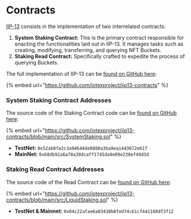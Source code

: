 # Contracts

[IIP-13](https://github.com/iotexproject/iips/blob/master/iip-13.md) consists in the implementation of two interrelated contracts:

1. **System Staking Contract:** This is the primary contract responsible for enacting the functionalities laid out in IIP-13. It manages tasks such as creating, modifying, transferring, and querying NFT Buckets.
2. **Staking Read Contract:** Specifically crafted to expedite the process of querying Buckets.

The full implementation of IIP-13 can be [found on GitHub here](https://github.com/iotexproject/iip13-contracts):

{% embed url="https://github.com/iotexproject/iip13-contracts" %}

### System Staking Contract Addresses

The source code of the Staking Contract code can be [found on GitHub here](https://github.com/iotexproject/iip13-contracts/blob/main/src/SystemStaking.sol):

{% embed url="https://github.com/iotexproject/iip13-contracts/blob/main/src/SystemStaking.sol" %}

* **TestNet:** `0x52ab0fe2c3a94644de0888a3ba9ea1443672e61f`
* **MainNet:** `0x68db92a6a78a39dcaff1745da9e89e230ef49d3d`

### Staking Read Contract Addresses

The source code of the Read Contract can be [found on GitHub here](https://github.com/iotexproject/iip13-contracts/blob/main/src/SystemStaking.sol):

{% embed url="https://github.com/iotexproject/iip13-contracts/blob/main/src/LiquidStaking.sol" %}

* **TestNet & Mainnet:** `0x04c22afae6a03438b8fed74cb1cf441168df3f12`

